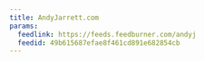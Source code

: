 ```yaml
---
title: AndyJarrett.com
params:
  feedlink: https://feeds.feedburner.com/andyj
  feedid: 49b615687efae8f461cd891e682854cb
---
```


